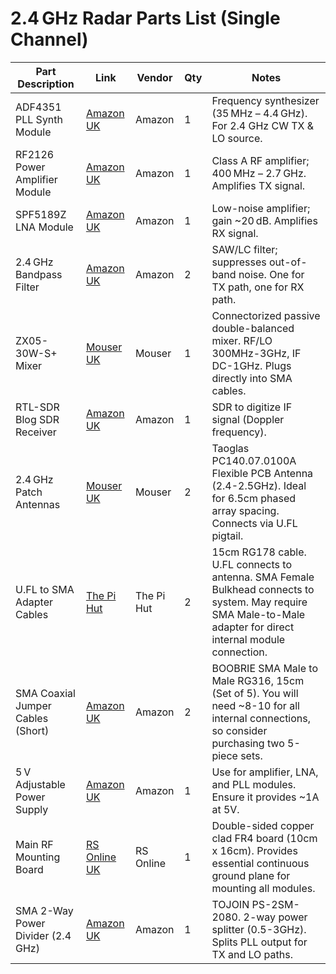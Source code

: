 # 2.4 GHz Radar Parts List (Single Channel)

| Part Description                   | Link                                                                                                 | Vendor     | Qty | Notes                                                                                                                              |
|------------------------------------|------------------------------------------------------------------------------------------------------|------------|-----|------------------------------------------------------------------------------------------------------------------------------------|
| ADF4351 PLL Synth Module         | [Amazon UK](https://www.amazon.co.uk/Walfront-35M-4-4Ghz-Frequency-Synthesizer-Development/dp/B078NRD8V6) | Amazon     | 1   | Frequency synthesizer (35 MHz – 4.4 GHz). For 2.4 GHz CW TX & LO source.                                                             |
| RF2126 Power Amplifier Module    | [Amazon UK](https://www.amazon.co.uk/400-2700MHz-Amplifier-Resistant-Capacitance-Thickened/dp/B0DND1Q85W) | Amazon     | 1   | Class A RF amplifier; 400 MHz – 2.7 GHz. Amplifies TX signal.                                                                      |
| SPF5189Z LNA Module              | [Amazon UK](https://www.amazon.co.uk/Amplifier-50-4000mhz-SPF5189Z-Receiver-Wideband/dp/B08LZN73ZB)     | Amazon     | 1   | Low-noise amplifier; gain ~20 dB. Amplifies RX signal.                                                                             |
| 2.4 GHz Bandpass Filter          | [Amazon UK](https://www.amazon.co.uk/Effective-microstrip-reliability-increases-communication/dp/B0F5QBKWKV) | Amazon     | 2   | SAW/LC filter; suppresses out-of-band noise. One for TX path, one for RX path.                                                      |
| ZX05-30W-S+ Mixer                | [Mouser UK](https://www.mouser.co.uk/ProductDetail/Mini-Circuits/ZX05-30W-S%2b?qs=Z%252BL2brAPG1KoGF%2FNi5hzPQ%3D%3D) | Mouser     | 1   | Connectorized passive double-balanced mixer. RF/LO 300MHz-3GHz, IF DC-1GHz. Plugs directly into SMA cables.                        |
| RTL-SDR Blog SDR Receiver        | [Amazon UK](https://www.amazon.co.uk/RTL-SDR-Blog-RTL2832U-Software-Defined-Black/dp/B0BMKZCKTF)     | Amazon     | 1   | SDR to digitize IF signal (Doppler frequency).                                                                                     |
| 2.4 GHz Patch Antennas           | [Mouser UK](https://www.mouser.co.uk/ProductDetail/Taoglas/PC140.07.0100A?qs=MLItCLRbWswnbWaCH8Q7CQ%3D%3D) | Mouser     | 2   | Taoglas PC140.07.0100A Flexible PCB Antenna (2.4-2.5GHz). Ideal for 6.5cm phased array spacing. Connects via U.FL pigtail. |
| U.FL to SMA Adapter Cables       | [The Pi Hut](https://thepihut.com/products/sma-to-ufl-u-fl-ipx-ipex-rf-adapter-cable?srsltid=AfmBOoqyJ6klrhJfr3qqoT64xpPZhJSjgmrp3HB2qC8nSMAu0nW81XqB) | The Pi Hut | 2   | 15cm RG178 cable. U.FL connects to antenna. SMA Female Bulkhead connects to system. May require SMA Male-to-Male adapter for direct internal module connection. |
| SMA Coaxial Jumper Cables (Short)| [Amazon UK](https://www.amazon.co.uk/BOOBRIE-Antenna-Coaxial-Adapter-Emissions/dp/B0B827DKBB?th=1) | Amazon     | 2   | BOOBRIE SMA Male to Male RG316, 15cm (Set of 5). You will need ~8-10 for all internal connections, so consider purchasing two 5-piece sets. |
| 5 V Adjustable Power Supply      | [Amazon UK](https://www.amazon.co.uk/BSWL-Universal-Adapter-100-240V-Speakers/dp/B0CP1Y1J7N)       | Amazon     | 1   | Use for amplifier, LNA, and PLL modules. Ensure it provides ~1A at 5V.                                                            |
| Main RF Mounting Board           | [RS Online UK](https://uk.rs-online.com/web/p/copper-clad-boards/2192123)                          | RS Online  | 1   | Double-sided copper clad FR4 board (10cm x 16cm). Provides essential continuous ground plane for mounting all modules.            |
| SMA 2-Way Power Divider (2.4 GHz)| [Amazon UK](https://www.amazon.co.uk/TOJOIN-Connectors-Microwave-Measurements-Accessories/dp/B0B827DKBB?th=1) | Amazon     | 1   | TOJOIN PS-2SM-2080. 2-way power splitter (0.5-3GHz). Splits PLL output for TX and LO paths. |
